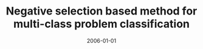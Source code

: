 ---
# Documentation: https://wowchemy.com/docs/managing-content/

title: Negative selection based method for multi-class problem classification
subtitle: ''
summary: ''
authors:
- markowska-kaczmar
- Bartosz Kordas
tags: []
categories: []
date: '2006-01-01'
lastmod: 2022-10-07T04:57:17Z
featured: false
draft: false

# Featured image
# To use, add an image named `featured.jpg/png` to your page's folder.
# Focal points: Smart, Center, TopLeft, Top, TopRight, Left, Right, BottomLeft, Bottom, BottomRight.
image:
  caption: ''
  focal_point: ''
  preview_only: false

# Projects (optional).
#   Associate this post with one or more of your projects.
#   Simply enter your project's folder or file name without extension.
#   E.g. `projects = ["internal-project"]` references `content/project/deep-learning/index.md`.
#   Otherwise, set `projects = []`.
projects: []
publishDate: '2022-10-07T04:57:16.134070Z'
publication_types:
- '1'
abstract: ''
publication: '*Sixth International Conference on Intelligent Systems Design and Applications.
  ISDA 2006, Jinan, China, 16-18 October 2006. Vol. 2*'
doi: 10.1109/ISDA.2006.253777
---